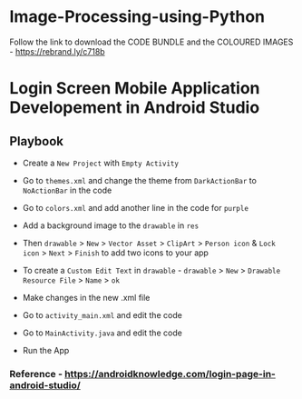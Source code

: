 # Image-Processing-using-Python

Follow the link to download the CODE BUNDLE and the COLOURED IMAGES - https://rebrand.ly/c718b

# Login Screen Mobile Application Developement in Android Studio

## Playbook

* Create a `New Project` with `Empty Activity`
* Go to `themes.xml` and change the theme from `DarkActionBar` to `NoActionBar` in the code
* Go to `colors.xml` and add another line in the code for `purple`
* Add a background image to the `drawable` in `res`
* Then `drawable` > `New` > `Vector Asset` > `ClipArt` > `Person icon` & `Lock icon` > `Next` > `Finish` to add two icons to your app
* To create a `Custom Edit Text` in `drawable` - `drawable` > `New` > `Drawable Resource File` > `Name` > `ok`
* Make changes in the new .xml file

* Go to `activity_main.xml` and edit the code
* Go to `MainActivity.java` and edit the code
* Run the App

### Reference - https://androidknowledge.com/login-page-in-android-studio/
